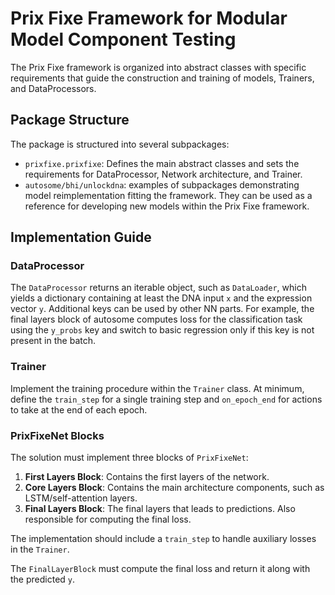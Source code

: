 # Prix Fixe Framework for Modular Model Component Testing

The Prix Fixe framework is organized into abstract classes with specific requirements that guide the construction and training of models, Trainers, and DataProcessors.

## Package Structure

The package is structured into several subpackages:

- `prixfixe.prixfixe`: Defines the main abstract classes and sets the requirements for DataProcessor, Network architecture, and Trainer.
- `autosome/bhi/unlockdna`: examples of subpackages demonstrating model reimplementation fitting the framework. They can be used as a reference for developing new models within the Prix Fixe framework.

## Implementation Guide

### DataProcessor

The `DataProcessor` returns an iterable object, such as `DataLoader`, which yields a dictionary containing at least the DNA input `x` and the expression vector `y`. Additional keys can be used by other NN parts. For example, the final layers block of autosome computes loss for the classification task using the `y_probs` key and switch to basic regression only if this key is not present in the batch.

### Trainer

Implement the training procedure within the `Trainer` class. At minimum, define the `train_step` for a single training step and `on_epoch_end` for actions to take at the end of each epoch.

### PrixFixeNet Blocks

The solution must implement three blocks of `PrixFixeNet`:

1. **First Layers Block**: Contains the first layers of the network.
2. **Core Layers Block**: Contains the main architecture components, such as LSTM/self-attention layers.
3. **Final Layers Block**: The final layers that leads to predictions. Also responsible for computing the final loss.

The implementation should include a `train_step` to handle auxiliary losses in the `Trainer`.

The `FinalLayerBlock` must compute the final loss and return it along with the predicted `y`. 